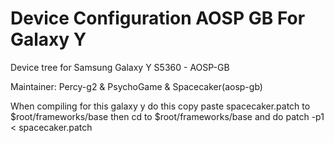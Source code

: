 Device Configuration AOSP GB For Galaxy Y
=========================================

Device tree for Samsung Galaxy Y S5360 - AOSP-GB

Maintainer: Percy-g2 & PsychoGame & Spacecaker(aosp-gb)

When compiling for this galaxy y 
do this 
copy paste spacecaker.patch to $root/frameworks/base
then cd to $root/frameworks/base and do 
patch -p1 < spacecaker.patch
